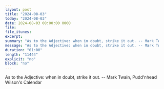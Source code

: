 ```yaml
---
layout: post
title: "2024-08-03"
today: "2024-08-03"
date: 2024-08-03 00:00:00 0000
file:
file_itunes:
excerpt:
summary: "As to the Adjective: when in doubt, strike it out. -- Mark Twain, Pudd'nhead Wilson's Calendar "
message: "As to the Adjective: when in doubt, strike it out. -- Mark Twain, Pudd'nhead Wilson's Calendar "
duration: "01:00"
length: "11444"
explicit: "no"
block: "no"
---
```

As to the Adjective: when in doubt, strike it out. -- Mark Twain, Pudd'nhead Wilson's Calendar 

